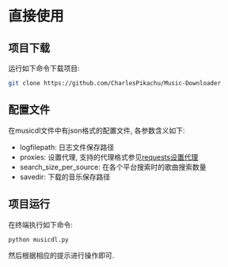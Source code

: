 # 直接使用

## 项目下载
运行如下命令下载项目:
```sh
git clone https://github.com/CharlesPikachu/Music-Downloader
```

## 配置文件
在musicdl文件中有json格式的配置文件, 各参数含义如下:
- logfilepath: 日志文件保存路径
- proxies: 设置代理, 支持的代理格式参见[requests设置代理](https://requests.readthedocs.io/en/master/user/advanced/#proxies)
- search_size_per_source: 在各个平台搜索时的歌曲搜索数量
- savedir: 下载的音乐保存路径

## 项目运行
在终端执行如下命令:
```sh
python musicdl.py
```
然后根据相应的提示进行操作即可.